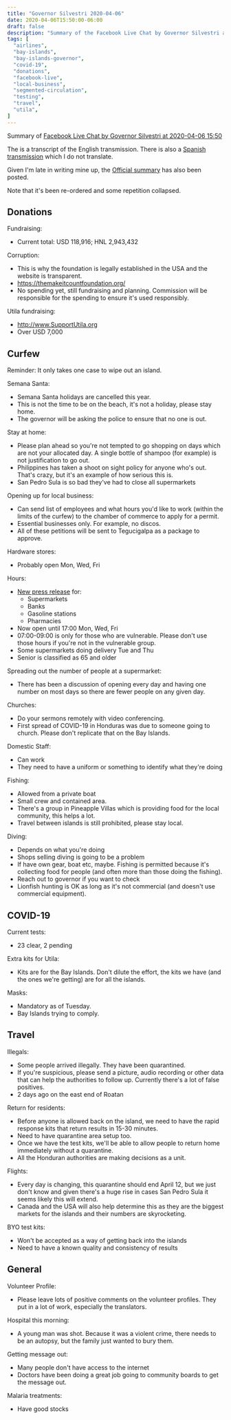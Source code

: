 ```yaml
---
title: "Governor Silvestri 2020-04-06"
date: 2020-04-06T15:50:00-06:00
draft: false
description: "Summary of the Facebook Live Chat by Governor Silvestri at 2020-04-06 15:50"
tags: [
  "airlines",
  "bay-islands",
  "bay-islands-governor",
  "covid-19",
  "donations",
  "facebook-live",
  "local-business",
  "segmented-circulation",
  "testing",
  "travel",
  "utila",
]
---
```


Summary of [Facebook Live Chat by Governor Silvestri at 2020-04-06
15:50](https://www.facebook.com/gobernacionislas/videos/532631524327969)

The is a transcript of the English transmission. There is also a [Spanish
transmission](https://www.facebook.com/gobernacionislas/videos/532631524327969) which I do not translate.

Given I'm late in writing mine up, the [Official
summary](https://www.facebook.com/gobernacionislas/photos/a.172315433411807/556372775006069/)
has also been posted.

Note that it's been re-ordered and some repetition collapsed.

Donations
---------

Fundraising:
* Current total: USD 118,916; HNL 2,943,432

Corruption:
* This is why the foundation is legally established in the USA and the website
  is transparent.
* https://themakeitcountfoundation.org/
* No spending yet, still fundraising and planning. Commission will be
  responsible for the spending to ensure it's used responsibly.

Utila fundraising:
* http://www.SupportUtila.org
* Over USD 7,000

Curfew
------

Reminder: It only takes one case to wipe out an island.

Semana Santa:
* Semana Santa holidays are cancelled this year.
* This is not the time to be on the beach, it's not a holiday, please stay home.
* The governor will be asking the police to ensure that no one is out.

Stay at home:
* Please plan ahead so you're not tempted to go shopping on days which are not
  your allocated day. A single bottle of shampoo (for example) is not
  justification to go out.
* Philippines has taken a shoot on sight policy for anyone who's out. That's
  crazy, but it's an example of how serious this is.
* San Pedro Sula is so bad they've had to close all supermarkets

Opening up for local business:
* Can send list of employees and what hours you'd like to work (within the
  limits of the curfew) to the chamber of commerce to apply for a permit.
* Essential businesses only. For example, no discos.
* All of these petitions will be sent to Tegucigalpa as a package to approve.

Hardware stores:
* Probably open Mon, Wed, Fri

Hours:
* [New press release](https://www.facebook.com/gobernacionislas/posts/555511288425551?__tn__=-R) for:
  * Supermarkets
  * Banks
  * Gasoline stations
  * Pharmacies
* Now open until 17:00 Mon, Wed, Fri
* 07:00-09:00 is only for those who are vulnerable. Please don't use those
  hours if you're not in the vulnerable group.
* Some supermarkets doing delivery Tue and Thu
* Senior is classified as 65 and older

Spreading out the number of people at a supermarket:
* There has been a discussion of opening every day and having one number on
  most days so there are fewer people on any given day.

Churches:
* Do your sermons remotely with video conferencing.
* First spread of COVID-19 in Honduras was due to someone going to church.
  Please don't replicate that on the Bay Islands.

Domestic Staff:
* Can work
* They need to have a uniform or something to identify what they're doing

Fishing:
* Allowed from a private boat
* Small crew and contained area.
* There's a group in Pineapple Villas which is providing food for the local
  community, this helps a lot.
* Travel between islands is still prohibited, please stay local.

Diving:
* Depends on what you're doing
* Shops selling diving is going to be a problem
* If have own gear, boat etc, maybe. Fishing is permitted because it's
  collecting food for people (and often more than those doing the fishing). 
* Reach out to governor if you want to check
* Lionfish hunting is OK as long as it's not commercial (and doesn't use
  commercial equipment).

COVID-19
-------

Current tests:
* 23 clear, 2 pending

Extra kits for Utila:
* Kits are for the Bay Islands. Don't dilute the effort, the kits we have (and
  the ones we're getting) are for all the islands.

Masks:
* Mandatory as of Tuesday.
* Bay Islands trying to comply.

Travel
------

Illegals:
* Some people arrived illegally. They have been quarantined.
* If you're suspicious, please send a picture, audio recording or other data
  that can help the authorities to follow up. Currently there's a lot of false
  positives.
* 2 days ago on the east end of Roatan

Return for residents:
* Before anyone is allowed back on the island, we need to have the rapid
  response kits that return results in 15-30 minutes.
* Need to have quarantine area setup too.
* Once we have the test kits, we'll be able to allow people to return home
  immediately without a quarantine.
* All the Honduran authorities are making decisions as a unit.

Flights:
* Every day is changing, this quarantine should end April 12, but we just don't
  know and given there's a huge rise in cases San Pedro Sula it seems likely
  this will extend.
* Canada and the USA will also help determine this as they are the biggest
  markets for the islands and their numbers are skyrocketing.

BYO test kits:
* Won't be accepted as a way of getting back into the islands
* Need to have a known quality and consistency of results

General
-------

Volunteer Profile:
* Please leave lots of positive comments on the volunteer profiles. They put in
  a lot of work, especially the translators.

Hospital this morning:
* A young man was shot. Because it was a violent crime, there needs to be an
  autopsy, but the family just wanted to bury them.

Getting message out:
* Many people don't have access to the internet
* Doctors have been doing a great job going to community boards to get the
  message out.

Malaria treatments:
* Have good stocks
